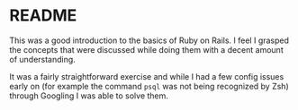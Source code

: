 # README

This was a good introduction to the basics of Ruby on Rails. I feel I grasped the concepts that were discussed while doing them with a decent amount of understanding.

It was a fairly straightforward exercise and while I had a few config issues early on (for example the command `psql` was not being recognized by Zsh) through Googling I was able to solve them.
